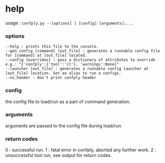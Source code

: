 # help #

usage : `confply.py --[options] | [config] [arguments];...`

### options ###

	--help : prints this file to the console.
	--gen_config [command] [out_file] : generates a runnable config file for [command] at [out_file] located.
	--config {overrides} : pass a dictionary of attributes to override e.g.: "{'confply':{'tool':'cl'}, 'warnings':None}"
	--launcher [out_file] : generates a runnable config launcher at [out_file] location. Set an alias to run a configs.
	--no_header : don't print confply header
	
### config ###

the config file to load/run as a part of command generation.

### arguments ###

arguments are passed to the config file during load/run.

### return codes ###

0 : successful run.
1 : fatal error in confply, aborted any further work.
2 : unsuccessful tool run, see output for return codes.
